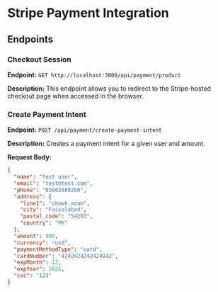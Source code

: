 # Stripe Payment Integration

## Endpoints

### Checkout Session

**Endpoint:** `GET http://localhost:3000/api/payment/product`

**Description:** This endpoint allows you to redirect to the Stripe-hosted checkout page when accessed in the browser.

### Create Payment Intent

**Endpoint:** `POST /api/payment/create-payment-intent`

**Description:** Creates a payment intent for a given user and amount.

**Request Body:**

```json
{
  "name": "test user",
  "email": "test@test.com",
  "phone": "03002888260",
  "address": {
    "line1": "chowk azam",
    "city": "Faisalabad",
    "postal_code": "54203",
    "country": "PK"
  },
  "amount": 900,
  "currency": "usd",
  "paymentMethodType": "card",
  "cardNumber": "4242424242424242",
  "expMonth": 12,
  "expYear": 2025,
  "cvc": "123"
}
```

